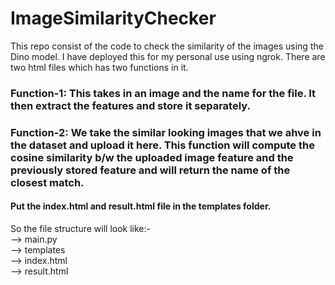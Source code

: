 # ImageSimilarityChecker
This repo consist of the code to check the similarity of the images using the Dino model. I have deployed this for my personal use using ngrok. There are two html files which has two functions in it. 
### Function-1: This takes in an image and the name for the file. It then extract the features and store it separately. 
### Function-2: We take the similar looking images that we ahve in the dataset and upload it here. This function will compute the cosine similarity b/w the uploaded image feature and the previously stored feature and will return the name of the closest match.

#### Put the index.html and result.html file in the templates folder.   
So the file structure will look like:-  
--> main.py  
--> templates  
  --> index.html  
  --> result.html  
